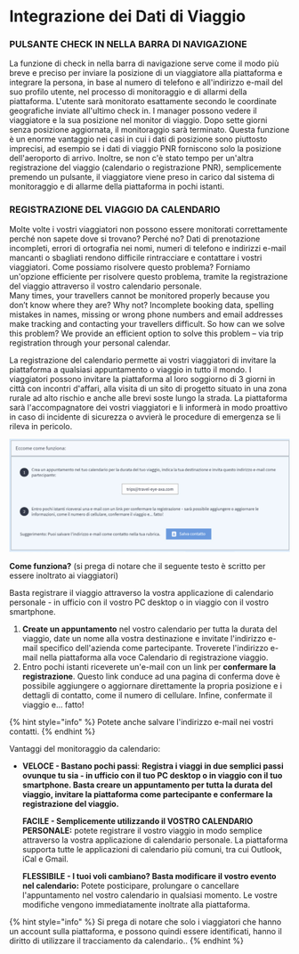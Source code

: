 # Integrazione dei Dati di Viaggio

### PULSANTE CHECK IN NELLA BARRA DI NAVIGAZIONE

La funzione di check in nella barra di navigazione serve come il modo più breve e preciso per inviare la posizione di un viaggiatore alla piattaforma e integrare la persona, in base al numero di telefono e all'indirizzo e-mail del suo profilo utente, nel processo di monitoraggio e di allarmi della piattaforma. L'utente sarà monitorato esattamente secondo le coordinate geografiche inviate all'ultimo check in. I manager possono vedere il viaggiatore e la sua posizione nel monitor di viaggio. Dopo sette giorni senza posizione aggiornata, il monitoraggio sarà terminato. Questa funzione è un enorme vantaggio nei casi in cui i dati di posizione sono piuttosto imprecisi, ad esempio se i dati di viaggio PNR forniscono solo la posizione dell'aeroporto di arrivo. Inoltre, se non c'è stato tempo per un'altra registrazione del viaggio \(calendario o registrazione PNR\), semplicemente premendo un pulsante, il viaggiatore viene preso in carico dal sistema di monitoraggio e di allarme della piattaforma in pochi istanti.

### **REGISTRAZIONE DEL VIAGGIO DA CALENDARIO**

Molte volte i vostri viaggiatori non possono essere monitorati correttamente perché non sapete dove si trovano? Perché no? Dati di prenotazione incompleti, errori di ortografia nei nomi, numeri di telefono e indirizzi e-mail mancanti o sbagliati rendono difficile rintracciare e contattare i vostri viaggiatori. Come possiamo risolvere questo problema? Forniamo un'opzione efficiente per risolvere questo problema, tramite la registrazione del viaggio attraverso il vostro calendario personale.   
Many times, your travellers cannot be monitored properly because you don’t know where they are? Why not? Incomplete booking data, spelling mistakes in names, missing or wrong phone numbers and email addresses make tracking and contacting your travellers difficult. So how can we solve this problem? We provide an efficient option to solve this problem – via trip registration through your personal calendar. 

La registrazione del calendario permette ai vostri viaggiatori di invitare la piattaforma a qualsiasi appuntamento o viaggio in tutto il mondo. I viaggiatori possono invitare la piattaforma al loro soggiorno di 3 giorni in città con incontri d'affari, alla visita di un sito di progetto situato in una zona rurale ad alto rischio e anche alle brevi soste lungo la strada. La piattaforma sarà l'accompagnatore dei vostri viaggiatori e li informerà in modo proattivo in caso di incidente di sicurezza o avvierà le procedure di emergenza se li rileva in pericolo.

![](../.gitbook/assets/calendar-trip-registration.jpg)

**Come funziona?** \(si prega di notare che il seguente testo è scritto per essere inoltrato ai viaggiatori\)

Basta registrare il viaggio attraverso la vostra applicazione di calendario personale - in ufficio con il vostro PC desktop o in viaggio con il vostro smartphone.

1. **Create un appuntamento** nel vostro calendario per tutta la durata del viaggio, date un nome alla vostra destinazione e invitate l'indirizzo e-mail specifico dell'azienda come partecipante. Troverete l'indirizzo e-mail nella piattaforma alla voce Calendario di registrazione viaggio. 
2. Entro pochi istanti riceverete un'e-mail con un link per **confermare la registrazione**. Questo link conduce ad una pagina di conferma dove è possibile aggiungere o aggiornare direttamente la propria posizione e i dettagli di contatto, come il numero di cellulare. Infine, confermate il viaggio e... fatto!

{% hint style="info" %}
Potete anche salvare l'indirizzo e-mail nei vostri contatti.
{% endhint %}

Vantaggi del monitoraggio da calendario:

* **VELOCE - Bastano pochi passi**: ****Registra i viaggi in due semplici passi ovunque tu sia - in ufficio con il tuo PC desktop o in viaggio con il tuo smartphone. Basta creare un appuntamento per tutta la durata del viaggio, invitare la piattaforma come partecipante e confermare la registrazione del viaggio**.** 

  **FACILE - Semplicemente utilizzando il VOSTRO CALENDARIO PERSONALE:** potete registrare il vostro viaggio in modo semplice attraverso la vostra applicazione di calendario personale. La piattaforma supporta tutte le applicazioni di calendario più comuni, tra cui Outlook, iCal e Gmail.

  **FLESSIBILE - I tuoi voli cambiano? Basta modificare il vostro evento nel calendario:** Potete posticipare, prolungare o cancellare l'appuntamento nel vostro calendario in qualsiasi momento. Le vostre modifiche vengono immediatamente inoltrate alla piattaforma.

{% hint style="info" %}
Si prega di notare che solo i viaggiatori che hanno un account sulla piattaforma, e possono quindi essere identificati, hanno il diritto di utilizzare il tracciamento da calendario..
{% endhint %}

